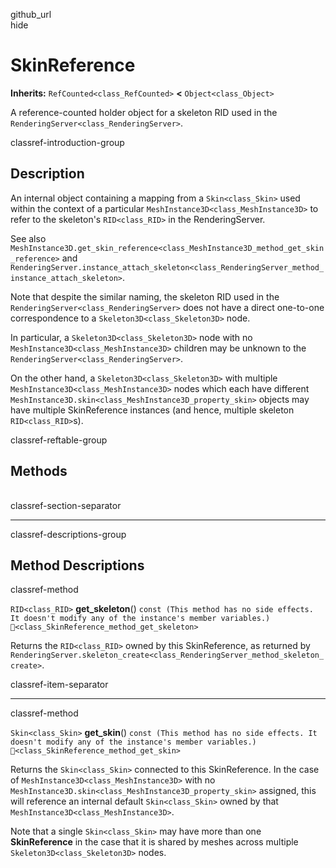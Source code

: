 github\_url  
hide

# SkinReference

**Inherits:** `RefCounted<class_RefCounted>` **&lt;**
`Object<class_Object>`

A reference-counted holder object for a skeleton RID used in the
`RenderingServer<class_RenderingServer>`.

classref-introduction-group

## Description

An internal object containing a mapping from a `Skin<class_Skin>` used
within the context of a particular
`MeshInstance3D<class_MeshInstance3D>` to refer to the skeleton's
`RID<class_RID>` in the RenderingServer.

See also
`MeshInstance3D.get_skin_reference<class_MeshInstance3D_method_get_skin_reference>`
and
`RenderingServer.instance_attach_skeleton<class_RenderingServer_method_instance_attach_skeleton>`.

Note that despite the similar naming, the skeleton RID used in the
`RenderingServer<class_RenderingServer>` does not have a direct
one-to-one correspondence to a `Skeleton3D<class_Skeleton3D>` node.

In particular, a `Skeleton3D<class_Skeleton3D>` node with no
`MeshInstance3D<class_MeshInstance3D>` children may be unknown to the
`RenderingServer<class_RenderingServer>`.

On the other hand, a `Skeleton3D<class_Skeleton3D>` with multiple
`MeshInstance3D<class_MeshInstance3D>` nodes which each have different
`MeshInstance3D.skin<class_MeshInstance3D_property_skin>` objects may
have multiple SkinReference instances (and hence, multiple skeleton
`RID<class_RID>`s).

classref-reftable-group

## Methods

<table>
<tbody>
<tr>
</tr>
<tr>
</tr>
</tbody>
</table>

classref-section-separator

------------------------------------------------------------------------

classref-descriptions-group

## Method Descriptions

classref-method

`RID<class_RID>` **get\_skeleton**()
`const (This method has no side effects. It doesn't modify any of the instance's member variables.)`
`🔗<class_SkinReference_method_get_skeleton>`

Returns the `RID<class_RID>` owned by this SkinReference, as returned by
`RenderingServer.skeleton_create<class_RenderingServer_method_skeleton_create>`.

classref-item-separator

------------------------------------------------------------------------

classref-method

`Skin<class_Skin>` **get\_skin**()
`const (This method has no side effects. It doesn't modify any of the instance's member variables.)`
`🔗<class_SkinReference_method_get_skin>`

Returns the `Skin<class_Skin>` connected to this SkinReference. In the
case of `MeshInstance3D<class_MeshInstance3D>` with no
`MeshInstance3D.skin<class_MeshInstance3D_property_skin>` assigned, this
will reference an internal default `Skin<class_Skin>` owned by that
`MeshInstance3D<class_MeshInstance3D>`.

Note that a single `Skin<class_Skin>` may have more than one
**SkinReference** in the case that it is shared by meshes across
multiple `Skeleton3D<class_Skeleton3D>` nodes.
